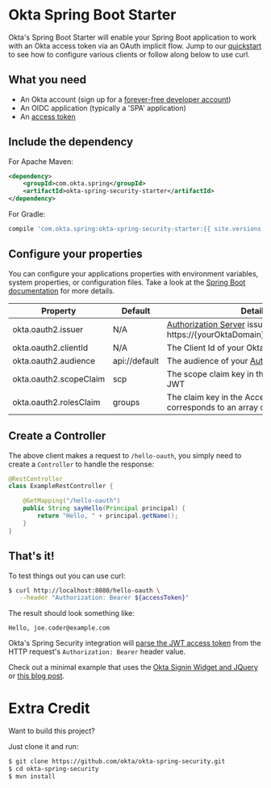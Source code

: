 Okta Spring Boot Starter
========================

Okta's Spring Boot Starter will enable your Spring Boot application to work with an Okta access token via an OAuth implicit flow.  Jump to our [quickstart](https://developer.okta.com/quickstart/#/angular/java/spring) to see how to configure various clients or follow along below to use curl.

## What you need

* An Okta account (sign up for a [forever-free developer account](https://developer.okta.com/signup/))
* An OIDC application (typically a 'SPA' application)
* An [access token](https://developer.okta.com/docs/api/resources/oauth2.html)

## Include the dependency

For Apache Maven:
```xml
<dependency>
    <groupId>com.okta.spring</groupId>
    <artifactId>okta-spring-security-starter</artifactId>
</dependency>
```

For Gradle:
```groovy
compile 'com.okta.spring:okta-spring-security-starter:{{ site.versions.spring_security_starter }}'
```

## Configure your properties

You can configure your applications properties with environment variables, system properties, or configuration files. Take a look at the [Spring Boot documentation](https://docs.spring.io/spring-boot/docs/current/reference/html/boot-features-external-config.html) for more details.

| Property | Default | Details |
|----------|---------|---------|
| okta.oauth2.issuer     | N/A | [Authorization Server](/docs/how-to/set-up-auth-server.html) issuer URL, i.e.: https://{yourOktaDomain}.com/oauth2/default |
| okta.oauth2.clientId   | N/A | The Client Id of your Okta OIDC application |
| okta.oauth2.audience   | api://default | The audience of your [Authorization Server](/docs/how-to/set-up-auth-server.html) |
| okta.oauth2.scopeClaim | scp | The scope claim key in the Access Token's JWT |
| okta.oauth2.rolesClaim | groups | The claim key in the Access Token's JWT that corresponds to an array of the users groups. |

## Create a Controller 

The above client makes a request to `/hello-oauth`, you simply need to create a `Controller` to handle the response: 

```java
@RestController
class ExampleRestController {

    @GetMapping("/hello-oauth")
    public String sayHello(Principal principal) {
        return "Hello, " + principal.getName();
    }
}
```

## That's it!

To test things out you can use curl:

```bash
$ curl http://localhost:8080/hello-oauth \
   --header "Authorization: Bearer ${accessToken}"
```
The result should look something like:
```text
Hello, joe.coder@example.com
```

Okta's Spring Security integration will [parse the JWT access token](https://developer.okta.com/blog/2017/06/21/what-the-heck-is-oauth#oauth-flows) from the HTTP request's `Authorization: Bearer` header value.

Check out a minimal example that uses the [Okta Signin Widget and JQuery](examples/siw-jquery) or [this blog post](https://scotch.io/tutorials/build-a-secure-notes-application-with-kotlin-typescript-and-okta). 


# Extra Credit

Want to build this project? 

Just clone it and run:

```bash
$ git clone https://github.com/okta/okta-spring-security.git
$ cd okta-spring-security
$ mvn install
```

